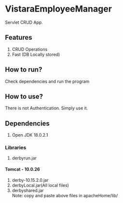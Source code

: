 # VistaraEmployeeManager
Servlet CRUD App.
## Features
1. CRUD Operations
2. Fast (DB Locally stored)
## How to run?
Check dependencies and run the program
## How to use?
There is not Authentication. Simply use it.
## Dependencies
1. Open JDK 18.0.2.1
### Libraries
1. derbyrun.jar
#### Tomcat - 10.0.26
1. derby-10.15.2.0.jar
2. derbyLocal.jar(All local files)
3. derbyshared.jar <br>
Note: copy and paste above files in apacheHome/lib/
